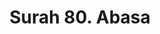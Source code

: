 ---
title       : "Surah 80. Abasa"
DATE        : 7/25/2018 9:18:18 AM
draft       : false
TYPE        : "quran"

BookCode    : "ARB"
SurahNumber : "80"
TotalAyah   : "42"
---